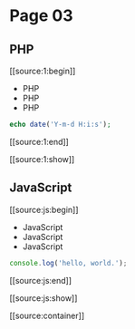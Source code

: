 # Page 03


## PHP

[[source:1:begin]]

- PHP
- PHP
- PHP

```php
echo date('Y-m-d H:i:s');
```

[[source:1:end]]

[[source:1:show]]


## JavaScript

[[source:js:begin]]

- JavaScript
- JavaScript
- JavaScript

```javascript
console.log('hello, world.');
```

[[source:js:end]]

[[source:js:show]]

[[source:container]]
